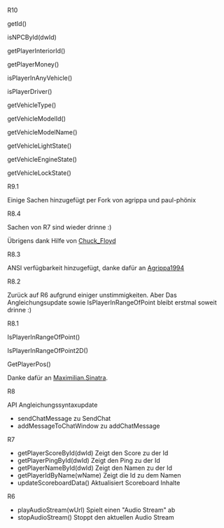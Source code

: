 R10

getId()

isNPCById(dwId)

getPlayerInteriorId()

getPlayerMoney()

isPlayerInAnyVehicle()

isPlayerDriver()

getVehicleType()

getVehicleModelId()

getVehicleModelName()

getVehicleLightState()

getVehicleEngineState()

getVehicleLockState()

R9.1

Einige Sachen hinzugefügt per Fork von agrippa und paul-phönix


R8.4

Sachen von R7 sind wieder drinne :)

Übrigens dank Hilfe von [Chuck_Floyd](https://github.com/FrozenBrain/)

R8.3

ANSI verfügbarkeit hinzugefügt, danke dafür an [Agrippa1994](https://github.com/agrippa1994)

R8.2

Zurück auf R6 aufgrund einiger unstimmigkeiten.
Aber Das Angleichungsupdate sowie IsPlayerInRangeOfPoint bleibt erstmal soweit drinne :)

R8.1

IsPlayerInRangeOfPoint()

IsPlayerInRangeOfPoint2D()

GetPlayerPos()

Danke dafür an [Maximilian.Sinatra](http://forum.revival-gaming.net/index.php?page=Thread&postID=2997836#post2997836).

R8

API Angleichungssyntaxupdate

- sendChatMessage zu SendChat
- addMessageToChatWindow zu addChatMessage

R7

- getPlayerScoreById(dwId) Zeigt den Score zu der Id 
- getPlayerPingById(dwId) Zeigt den Ping zu der Id 
- getPlayerNameById(dwId) Zeigt den Namen zu der Id 
- getPlayerIdByName(wName) Zeigt die Id zu dem Namen 
- updateScoreboardData() Aktualisiert Scoreboard Inhalte 

R6

- playAudioStream(wUrl) Spielt einen "Audio Stream" ab
- stopAudioStream() Stoppt den aktuellen Audio Stream
